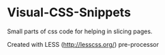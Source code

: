 # Visual-CSS-Snippets
Small parts of css code for helping in slicing  pages.

Created with LESS (http://lesscss.org/)  pre-processor 